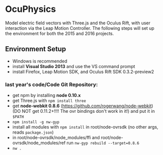 OcuPhysics
===========

Model electric field vectors with Three.js and the Oculus Rift, with user interaction via the Leap Motion Controller. The following steps will set up the environment for both the 2015 and 2016 projects.

## <a name="setup"></a>Environment Setup
* Windows is recommended
* install **Visual Studio 2013** and use the VS command prompt
* install Firefox, Leap Motion SDK, and Oculus Rift SDK 0.3.2-preview2

### last year's code/Code Git Repository:
* get npm by installing **node 0.10.x**
* get Three.js with `npm install three`
* get **node-webkit 0.8.6** (https://github.com/rogerwang/node-webkit) (DO NOT get 0.11.2+!!!! The ovr bindings don't work in it!) and put it in `$PATH`
* `npm install -g nw-gyp`
* install all modules with `npm install` in root/node-ovrsdk (no other args, reads `package.json`)
* in root/node-ovrsdk/node_modules/ffi and root/node-ovrsdk/node_modules/ref run `nw-gyp rebuild --target=0.8.6`
* `nw .`
